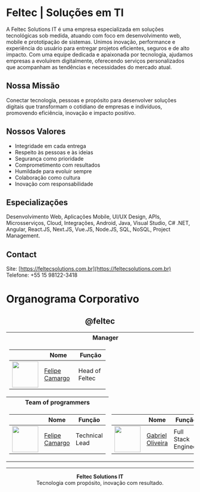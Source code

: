 # Feltec | Soluções em TI

A Feltec Solutions IT é uma empresa especializada em soluções tecnológicas sob medida, atuando com foco em desenvolvimento web, mobile e prototipação de sistemas. Unimos inovação, performance e experiência do usuário para entregar projetos eficientes, seguros e de alto impacto. Com uma equipe dedicada e apaixonada por tecnologia, ajudamos empresas a evoluírem digitalmente, oferecendo serviços personalizados que acompanham as tendências e necessidades do mercado atual.

## Nossa Missão

Conectar tecnologia, pessoas e propósito para desenvolver soluções digitais que transformam o cotidiano de empresas e indivíduos, promovendo eficiência, inovação e impacto positivo.

## Nossos Valores

- Integridade em cada entrega  
- Respeito às pessoas e às ideias  
- Segurança como prioridade  
- Comprometimento com resultados  
- Humildade para evoluir sempre  
- Colaboração como cultura  
- Inovação com responsabilidade  

## Especializações

Desenvolvimento Web, Aplicações Mobile, UI/UX Design, APIs, Microsserviços, Cloud, Integrações, Android, Java, Visual Studio, C# .NET, Angular, React.JS, Next.JS, Vue.JS, Node.JS, SQL, NoSQL, Project Management.

## Contact

Site: [https://feltecsolutions.com.br](https://feltecsolutions.com.br)  
Telefone: +55 15 98122-3418

# Organograma Corporativo

<div align="center">
	
## @feltec

<table>
<tr>
	<th colspan="2">
    Manager
	</th>
</tr>
  
<td>

| | Nome | Função |
| -------------- | ------------- | ------------- |
| <img src="https://avatars.githubusercontent.com/u/123522640?v=4" width="70"> | [Felipe Camargo](https://github.com/Felipe-Camargo12) |  Head of Feltec |
</td>

<tr>
	<th colspan="1">
		Team of programmers
	</th>
</tr>
  
<td>

| | Nome | Função |
| -------------- | ------------- | ------------- |
| <img src="https://avatars.githubusercontent.com/u/123522640?v=4" width="70"> | [Felipe Camargo](https://github.com/Felipe-Camargo12) |  Technical Lead |

</td>

<td>

| | Nome | Função |
| -------------- | ------------- | ------------- |
| <img src="https://avatars.githubusercontent.com/u/77246516?v=4" width="70"> | [Gabriel Oliveira](https://github.com/gabrieldeoliveira04) |  Full Stack Engineer |

</td>

</table>
</div>

---

<p align="center">
  <strong>Feltec Solutions IT</strong><br/>
  Tecnologia com propósito, inovação com resultado.
</p>
